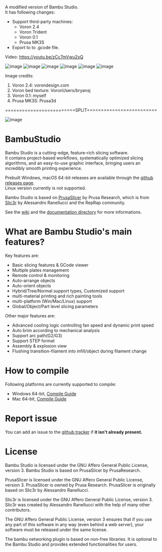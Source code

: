 
A modified version of Bambu Studio.   
It has following changes:

- Support third-party machines:
    - Voron 2.4
    - Voron Trident
    - Voron 0.1
    - Prusa MK3S
- Export to to .gcode file.

Video: https://youtu.be/zCc7mVwu2xQ  
 
![image](https://user-images.githubusercontent.com/103989404/179447873-b7b2a200-7a00-409d-b9d5-b0522f5f2ec8.png)
![image](https://user-images.githubusercontent.com/103989404/179447890-a124bd43-dab2-46b7-b0da-ef6c67783d9c.png)
![image](https://user-images.githubusercontent.com/103989404/179396355-fc07135a-fd08-430c-aa8d-dc1060ae94d1.png)
![image](https://user-images.githubusercontent.com/103989404/179447933-7752235a-a6eb-468c-a304-6eb0875c4c95.png)
![image](https://user-images.githubusercontent.com/103989404/179396363-d9868dfc-f8d5-4227-ad19-a439dfc31ce5.png)
![image](https://user-images.githubusercontent.com/103989404/179398283-f71ea1bd-18a8-4526-9678-a3c63bc36964.png)

Image credits: 
 1. Voron 2.4: vorondesign.com
 2. Voron bed texture: VoronUsers/bryansj
 3. Voron 0.1: myself
 4. Prusa MK3S: Prusa3d  


=========================SPLIT=========================     

![image](https://user-images.githubusercontent.com/106916061/179006347-497d24c0-9bd6-45b7-8c49-d5cc8ecfe5d7.png)
# BambuStudio
Bambu Studio is a cutting-edge, feature-rich slicing software.  
It contains project-based workflows, systematically optimized slicing algorithms, and an easy-to-use graphic interface, bringing users an incredibly smooth printing experience.

Prebuilt Windows, macOS 64-bit releases are available through the [github releases page](https://github.com/bambulab/BambuStudio/releases/).  
Linux version currently is not supported.

Bambu Studio is based on [PrusaSlicer](https://github.com/prusa3d/PrusaSlicer) by Prusa Research, which is from [Slic3r](https://github.com/Slic3r/Slic3r) by Alessandro Ranellucci and the RepRap community.

See the [wiki](https://github.com/bambulab/BambuStudio/wiki) and the [documentation directory](https://github.com/bambulab/BambuStudio/tree/master/doc) for more informations.

# What are Bambu Studio's main features?
Key features are:
- Basic slicing features & GCode viewer
- Multiple plates management
- Remote control & monitoring
- Auto-arrange objects
- Auto-orient objects
- Hybrid/Tree/Normal support types, Customized support
- multi-material printing and rich painting tools
- multi-platform (Win/Mac/Linux) support
- Global/Object/Part level slicing parameters

Other major features are:
- Advanced cooling logic controlling fan speed and dynamic print speed
- Auto brim according to mechanical analysis
- Support arc path(G2/G3)
- Support STEP format
- Assembly & explosion view
- Flushing transition-filament into infill/object during filament change

# How to compile
Following platforms are currently supported to compile:
- Windows 64-bit, [Compile Guide](https://github.com/bambulab/BambuStudio/wiki/Windows-Compile-Guide)
- Mac 64-bit, [Compile Guide](https://github.com/bambulab/BambuStudio/wiki/Mac-Compile-Guide)

# Report issue
You can add an issue to the [github tracker](https://github.com/bambulab/BambuStudio/issues) if **it isn't already present.**

# License
Bambu Studio is licensed under the GNU Affero General Public License, version 3. Bambu Studio is based on PrusaSlicer by PrusaResearch.

PrusaSlicer is licensed under the GNU Affero General Public License, version 3. PrusaSlicer is owned by Prusa Research. PrusaSlicer is originally based on Slic3r by Alessandro Ranellucci.

Slic3r is licensed under the GNU Affero General Public License, version 3. Slic3r was created by Alessandro Ranellucci with the help of many other contributors.

The GNU Affero General Public License, version 3 ensures that if you use any part of this software in any way (even behind a web server), your software must be released under the same license.

The bambu networking plugin is based on non-free libraries. It is optional to the Bambu Studio and provides extended functionalities for users.

